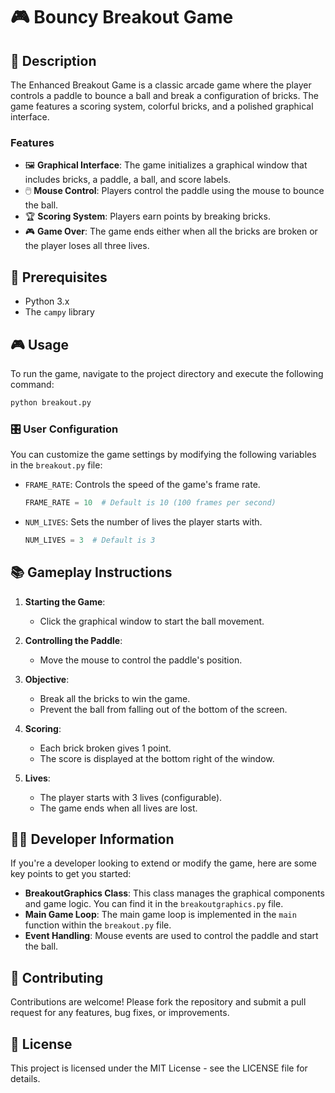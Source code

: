 # 🎮 Bouncy Breakout Game

## 📜 Description
The Enhanced Breakout Game is a classic arcade game where the player controls a paddle to bounce a ball and break a configuration of bricks. The game features a scoring system, colorful bricks, and a polished graphical interface.

### Features
- 🖼️ **Graphical Interface**: The game initializes a graphical window that includes bricks, a paddle, a ball, and score labels.
- 🖱️ **Mouse Control**: Players control the paddle using the mouse to bounce the ball.
- 🏆 **Scoring System**: Players earn points by breaking bricks.
- 🎮 **Game Over**: The game ends either when all the bricks are broken or the player loses all three lives.

## 🚀 Prerequisites
- Python 3.x
- The `campy` library

## 🎮 Usage

To run the game, navigate to the project directory and execute the following command:
```sh
python breakout.py
```

### 🎛️ User Configuration

You can customize the game settings by modifying the following variables in the `breakout.py` file:

- `FRAME_RATE`: Controls the speed of the game's frame rate.
  ```python
  FRAME_RATE = 10  # Default is 10 (100 frames per second)
  ```

- `NUM_LIVES`: Sets the number of lives the player starts with.
  ```python
  NUM_LIVES = 3  # Default is 3
  ```

## 📚 Gameplay Instructions

1. **Starting the Game**:
   - Click the graphical window to start the ball movement.

2. **Controlling the Paddle**:
   - Move the mouse to control the paddle's position.

3. **Objective**:
   - Break all the bricks to win the game.
   - Prevent the ball from falling out of the bottom of the screen.

4. **Scoring**:
   - Each brick broken gives 1 point.
   - The score is displayed at the bottom right of the window.

5. **Lives**:
   - The player starts with 3 lives (configurable).
   - The game ends when all lives are lost.

## 👨‍💻 Developer Information

If you're a developer looking to extend or modify the game, here are some key points to get you started:

- **BreakoutGraphics Class**: This class manages the graphical components and game logic. You can find it in the `breakoutgraphics.py` file.
- **Main Game Loop**: The main game loop is implemented in the `main` function within the `breakout.py` file.
- **Event Handling**: Mouse events are used to control the paddle and start the ball.


## 🤝 Contributing

Contributions are welcome! Please fork the repository and submit a pull request for any features, bug fixes, or improvements.

## 📄 License

This project is licensed under the MIT License - see the LICENSE file for details.
